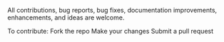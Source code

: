 All contributions, bug reports, bug fixes, documentation improvements, enhancements, and ideas are welcome.

To contribute:
Fork the repo
Make your changes
Submit a pull request
